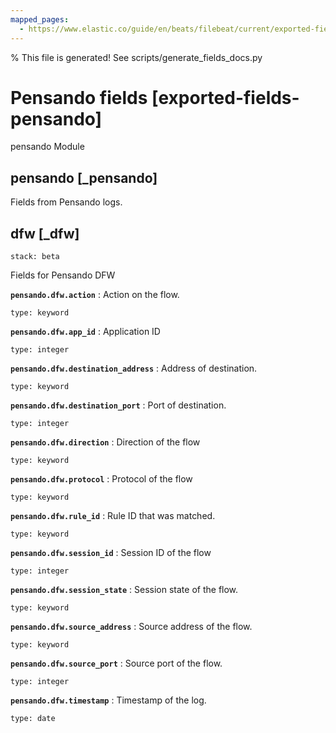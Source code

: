 ```yaml
---
mapped_pages:
  - https://www.elastic.co/guide/en/beats/filebeat/current/exported-fields-pensando.html
---
```


% This file is generated! See scripts/generate_fields_docs.py

# Pensando fields [exported-fields-pensando]

pensando Module

## pensando [_pensando]

Fields from Pensando logs.

## dfw [_dfw]

```{applies_to}
stack: beta
```

Fields for Pensando DFW

**`pensando.dfw.action`**
:   Action on the flow.

    type: keyword


**`pensando.dfw.app_id`**
:   Application ID

    type: integer


**`pensando.dfw.destination_address`**
:   Address of destination.

    type: keyword


**`pensando.dfw.destination_port`**
:   Port of destination.

    type: integer


**`pensando.dfw.direction`**
:   Direction of the flow

    type: keyword


**`pensando.dfw.protocol`**
:   Protocol of the flow

    type: keyword


**`pensando.dfw.rule_id`**
:   Rule ID that was matched.

    type: keyword


**`pensando.dfw.session_id`**
:   Session ID of the flow

    type: integer


**`pensando.dfw.session_state`**
:   Session state of the flow.

    type: keyword


**`pensando.dfw.source_address`**
:   Source address of the flow.

    type: keyword


**`pensando.dfw.source_port`**
:   Source port of the flow.

    type: integer


**`pensando.dfw.timestamp`**
:   Timestamp of the log.

    type: date


